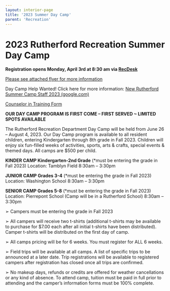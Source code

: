 ```yaml
---
layout: interior-page
title: '2023 Summer Day Camp'
parent: 'Recreation'
---
```


# 2023 Rutherford Recreation Summer Day Camp

**Registration opens Monday, April 3rd at 8:30 am via [RecDesk](https://rutherfordnj.recdesk.com/Community/Program?category=17)**
 
[Please see attached flyer for more information](https://storage.googleapis.com/static.rutherford-nj.com/recreation/Summer%20Camp/2023%20summer%20camp%20flyer.doc.pdf)
 
Day Camp Help Wanted! Click here for more information:  [New Rutherford Summer Camp Staff 2023 (google.com)](https://docs.google.com/forms/d/e/1FAIpQLScxSotlNZ13Ww1rcDE7NyfTa9tAa_CRxVFWu0-CmxJCgBUdMg/viewform)

[Counselor in Training Form](https://docs.google.com/forms/d/e/1FAIpQLSft9WN9y6ZwRsoqBbzpeRuZdNdMPB33vGJ4iF3dqcTlY16lkQ/viewform?usp=sharing)

**OUR DAY CAMP PROGRAM IS FIRST COME – FIRST SERVED ~ LIMITED SPOTS AVAILABLE**

The Rutherford Recreation Department Day Camp will be held from June 26 – August 4, 2023. Our Day Camp program is available to all resident children, entering Kindergarten through 8th grade in Fall 2023. Children will enjoy six fun-filled weeks of activities, sports, arts & crafts, special events & themed days. All camps are $500 per child. 

**KINDER CAMP Kindergarten-2nd Grade** (*must be entering the grade in Fall 2023) Location: Tamblyn Field 8:30am – 3:30pm 

**JUNIOR CAMP Grades 3-4** (*must be entering the grade in Fall 2023) Location: Washington School 8:30am – 3:30pm 

**SENIOR CAMP Grades 5-8** (*must be entering the grade in Fall 2023) Location: Pierrepont School (Camp will be in a Rutherford School) 8:30am – 3:30pm

➢ Campers must be entering the grade in Fall 2023

➢ All campers will receive two t-shirts (additional t-shirts may be available to purchase for $7.00 each after all initial t-shirts have been distributed). Camper t-shirts will be distributed on the first day of camp.

➢ All camps pricing will be for 6 weeks. You must register for ALL 6 weeks.

➢ Field trips will be available at all camps. A list of specific trips to be announced at a later date. Trip registrations will be available to registered campers after registration has closed once all trips are confirmed.

➢ No makeup days, refunds or credits are offered for weather cancellations or any kind of absence. To attend camp, tuition must be paid in full prior to attending and the camper’s information forms must be 100% complete.

